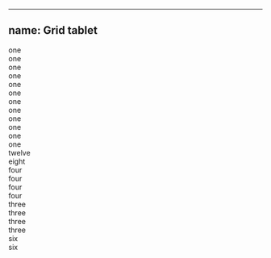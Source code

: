 
---
name: Grid tablet
---
<div class="row row--demo">
  <div class="columns one one--tablet">one</div>
  <div class="columns one one--tablet">one</div>
  <div class="columns one one--tablet">one</div>
  <div class="columns one one--tablet">one</div>
  <div class="columns one one--tablet">one</div>
  <div class="columns one one--tablet">one</div>
  <div class="columns one one--tablet">one</div>
  <div class="columns one one--tablet">one</div>
  <div class="columns one one--tablet">one</div>
  <div class="columns one one--tablet">one</div>
  <div class="columns one one--tablet">one</div>
  <div class="columns one one--tablet">one</div>
</div>
<div class="row row--demo">
  <div class="columns twelve twelve--tablet">twelve</div>
</div>
<div class="row row--demo">
  <div class="columns eight four--tablet">eight</div>
  <div class="columns four eight--tablet">four</div>
</div>
<div class="row row--demo">
  <div class="columns four four--tablet">four</div>
  <div class="columns four four--tablet">four</div>
  <div class="columns four four--tablet">four</div>
</div>
<div class="row row--demo">
  <div class="columns three three--tablet">three</div>
  <div class="columns three three--tablet">three</div>
  <div class="columns three three--tablet">three</div>
  <div class="columns three three--tablet">three</div>
</div>
<div class="row row--demo">
  <div class="columns six six--tablet">six</div>
  <div class="columns six six--tablet">six</div>
</div>